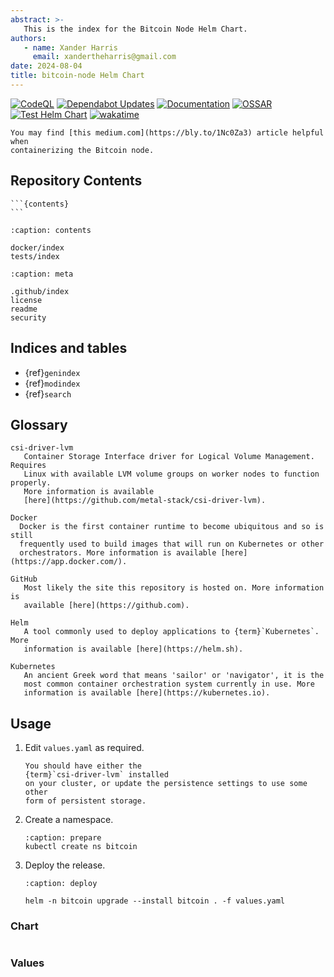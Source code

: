 ```yaml
---
abstract: >-
   This is the index for the Bitcoin Node Helm Chart.
authors:
   - name: Xander Harris
     email: xandertheharris@gmail.com
date: 2024-08-04
title: bitcoin-node Helm Chart
---
```


[![CodeQL](https://github.com/edwardtheharris/helm-bitcoin-node/actions/workflows/codeql.yml/badge.svg)](https://github.com/edwardtheharris/helm-bitcoin-node/actions/workflows/codeql.yml)
[![Dependabot Updates](https://github.com/edwardtheharris/helm-bitcoin-node/actions/workflows/dependabot/dependabot-updates/badge.svg)](https://github.com/edwardtheharris/helm-bitcoin-node/actions/workflows/dependabot/dependabot-updates)
[![Documentation](https://github.com/edwardtheharris/helm-bitcoin-node/actions/workflows/documentation.yml/badge.svg)](https://github.com/edwardtheharris/helm-bitcoin-node/actions/workflows/documentation.yml)
[![OSSAR](https://github.com/edwardtheharris/helm-bitcoin-node/actions/workflows/ossar.yml/badge.svg)](https://github.com/edwardtheharris/helm-bitcoin-node/actions/workflows/ossar.yml)
[![Test Helm Chart](https://github.com/edwardtheharris/helm-bitcoin-node/actions/workflows/helm.yml/badge.svg)](https://github.com/edwardtheharris/helm-bitcoin-node/actions/workflows/helm.yml)
[![wakatime](https://wakatime.com/badge/github/edwardtheharris/helm-bitcoin-node.svg)](https://wakatime.com/badge/github/edwardtheharris/helm-bitcoin-node)

```{note}
You may find [this medium.com](https://bly.to/1Nc0Za3) article helpful when
containerizing the Bitcoin node.
```

## Repository Contents

````{sidebar}
```{contents}
```
````

```{toctree}
:caption: contents

docker/index
tests/index
```

```{toctree}
:caption: meta

.github/index
license
readme
security
```

## Indices and tables

- {ref}`genindex`
- {ref}`modindex`
- {ref}`search`

## Glossary

```{glossary}
csi-driver-lvm
   Container Storage Interface driver for Logical Volume Management. Requires
   Linux with available LVM volume groups on worker nodes to function properly.
   More information is available
   [here](https://github.com/metal-stack/csi-driver-lvm).

Docker
  Docker is the first container runtime to become ubiquitous and so is still
  frequently used to build images that will run on Kubernetes or other
  orchestrators. More information is available [here](https://app.docker.com/).

GitHub
   Most likely the site this repository is hosted on. More information is
   available [here](https://github.com).

Helm
   A tool commonly used to deploy applications to {term}`Kubernetes`. More
   information is available [here](https://helm.sh).

Kubernetes
   An ancient Greek word that means 'sailor' or 'navigator', it is the
   most common container orchestration system currently in use. More
   information is available [here](https://kubernetes.io).
```

## Usage

1. Edit `values.yaml` as required.

   ```{admonition} Persistence
   You should have either the
   {term}`csi-driver-lvm` installed
   on your cluster, or update the persistence settings to use some other
   form of persistent storage.
   ```

2. Create a namespace.

   ```{code-block} shell
   :caption: prepare
   kubectl create ns bitcoin
   ```

3. Deploy the release.

   ```{code-block} shell
   :caption: deploy

   helm -n bitcoin upgrade --install bitcoin . -f values.yaml
   ```

### Chart

```{autoyaml} Chart.yaml
```

### Values

```{autoyaml} values.yaml
```

```{sectionauthor} Xander Harris <xandertheharris@gmail.com>
```
